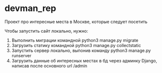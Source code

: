 # devman_rep
Проект про интересные места в Москве, которые следует посетить

Чтобы запустить сайт локально, нужно:
1) Выполнить миграции командной python3 manage.py migrate
2) Загрузить статику командной python3 manage.py collectstatic
3) Запустить сервер локально, выпонив команду python3 manage.py runserver
4) Загрузить данные об интересных местах в бд через админку Django, написав после основного url /admin

 
